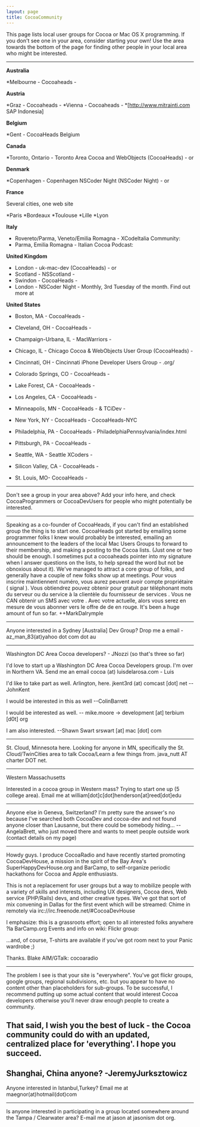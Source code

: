 ```yaml
---
layout: page
title: CocoaCommunity
---
```


This page lists local user groups for Cocoa or Mac OS X programming. If you don't see one in your area, consider starting your own! Use the area towards the bottom of the page for finding other people in your local area who might be interested.

----

**Australia**

*Melbourne - Cocoaheads - 


**Austria**

*Graz - Cocoaheads - 
*Vienna - Cocoaheads - 
*[http://www.mitrainti.com SAP Indonesia]

**Belgium**

*Gent - CocoaHeads Belgium


**Canada**


*Toronto, Ontario - Toronto Area Cocoa and WebObjects (CocoaHeads) - or 


**Denmark**


*Copenhagen - Copenhagen NSCoder Night (NSCoder Night) - or 


**France**

Several cities, one web site


*Paris
*Bordeaux
*Toulouse
*Lille
*Lyon


**Italy**

* Rovereto/Parma, Veneto/Emilia Romagna - XCodeItalia Community: 
* Parma, Emilia Romagna - Italian Cocoa Podcast:


**United Kingdom**

* London - uk-mac-dev (CocoaHeads) - or 
* Scotland - NSScotland - 
* Swindon - CocoaHeads - 
* London - NSCoder Night - Monthly, 3rd Tuesday of the month. Find out more at 


**United States**

* Boston, MA - CocoaHeads -

* Cleveland, OH - CocoaHeads - 

* Champaign-Urbana, IL - MacWarriors - 

* Chicago, IL - Chicago Cocoa & WebObjects User Group (CocoaHeads) - 

* Cincinnati, OH - Cincinnati iPhone Developer Users Group - .org/

* Colorado Springs, CO - CocoaHeads - 

* Lake Forest, CA - CocoaHeads - 

* Los Angeles, CA - CocoaHeads - 

* Minneapolis, MN - CocoaHeads - & TCiDev - 

* New York, NY - CocoaHeads - CocoaHeads-NYC

* Philadelphia, PA - CocoaHeads - PhiladelphiaPennsylvania/index.html

* Pittsburgh, PA - CocoaHeads - 

* Seattle, WA - Seattle XCoders - 

* Silicon Valley, CA - CocoaHeads - 

* St. Louis, MO- CocoaHeads -



----

Don't see a group in your area above? Add your info here, and check CocoaProgrammers or CocoaDevUsers for people who might potentially be interested.

----

Speaking as a co-founder of CocoaHeads, if you can't find an established group the thing is to start one.  CocoaHeads got started by emailing some programmer folks I knew would probably be interested, emailing an announcement to the leaders of the local Mac Users Groups to forward to their membership, and making a posting to the Cocoa lists. (Just one or two should be enough.  I sometimes put a cocoaheads pointer into my signature when I answer questions on the lists, to help spread the word but not be obnoxious about it).  We've managed to attract a core group of folks, and generally have a couple of new folks show up at meetings. Pour vous inscrire maintiennent numéro, vous aurez peuvent avoir compte propriétaire ( signal ). Vous obtiendrez pouvez obtenir pour gratuit par téléphonant mots du serveur ou du service à la clientèle du fournisseur de services . Vous ne CAN obtenir un SMS avec votre . Avec votre actuelle, alors vous serez en mesure de vous abonner vers le offre de de en rouge. It's been a huge amount of fun so far.  ++MarkDalrymple

----

Anyone interested in a Sydney [Australia] Dev Group? Drop me a email - az_man_83(at)yahoo dot com dot au

----

Washington DC Area Cocoa developers? - JNozzi (so that's three so far)

I'd love to start up a Washington DC Area Cocoa Developers group.  I'm over in Northern VA. Send me an email cocoa (at) luisdelarosa.com - Luis

I'd like to take part as well.  Arlington, here.  jkent3rd (at) comcast [dot] net --JohnKent

I would be interested in this as well --ColinBarrett

I would be interested as well. -- mike.moore ->  development [at] terbium [d0t] org

I am also interested. --Shawn Swart srswart [at] mac [dot] com

----

St. Cloud, Minnesota here.  Looking for anyone in MN, specifically the St. Cloud/TwinCities area to talk Cocoa/Learn a few things from.  java_nutt AT charter DOT net.

----

Western Massachusetts

Interested in a cocoa group in Western mass?  Trying to start one up (5 college area).  Email me at william[dot]c[dot]henderson[at]reed[dot]edu

----

Anyone else in Geneva, Switzerland? I'm pretty sure the answer's no because I've searched both CocoaDev and cocoa-dev and not found anyone closer than Lausanne, but there could be somebody hiding... -- AngelaBrett, who just moved there and wants to meet people outside work (contact details on my page)

----

Howdy guys. I produce CocoaRadio and have recently started promoting CocoaDevHouse, a mission in the spirit of the Bay Area's SuperHappyDevHouse.org and BarCamp, to self-organize periodic hackathons for Cocoa and Apple enthusiasts. 

This is not a replacement for user groups but a way to mobilize people with a variety of skills and interests, including UX designers, Cocoa devs, Web service (PHP/Rails) devs, and other creative types. We've got that sort of mix convening in Dallas for the first event which will be streamed: Chime in remotely via irc://irc.freenode.net/#CocoaDevHouse 

I emphasize: this is a grassroots effort; open to all interested folks anywhere ?la BarCamp.org
Events and info on wiki: 
Flickr group: 

...and, of course, T-shirts are available if you've got room next to your Panic wardrobe ;) 

Thanks. Blake  AIM/GTalk: cocoaradio
 
----
The problem I see is that your site is "everywhere". You've got flickr groups, google groups, regional subdivisions, etc. but you appear to have no content other than placeholders for sub-groups. To be successful, I recommend putting up some actual content that would interest Cocoa developers otherwise you'll never draw enough people to create a community.

That said, I wish you the best of luck - the Cocoa community could do with an updated, centralized place for 'everything'. I hope you succeed.
----

Shanghai, China anyone? -JeremyJurksztowicz
----
Anyone interested in Istanbul,Turkey? Email me at maegnor(at)hotmail(dot)com

----

Is anyone interested in participating in a group located somewhere around the Tampa / Clearwater area? E-mail me at jason at jasonism dot org.

